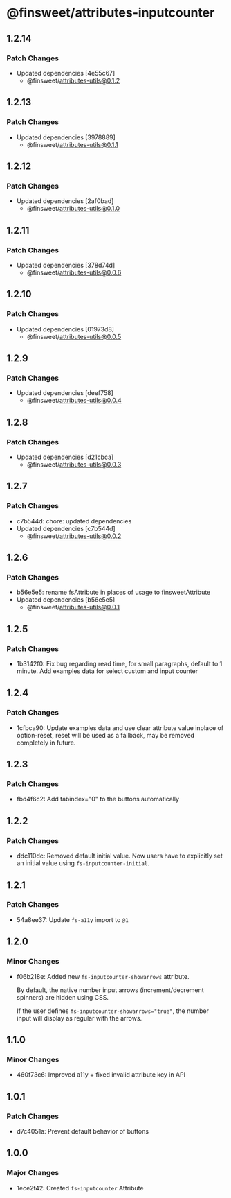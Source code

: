 # @finsweet/attributes-inputcounter

## 1.2.14

### Patch Changes

- Updated dependencies [4e55c67]
  - @finsweet/attributes-utils@0.1.2

## 1.2.13

### Patch Changes

- Updated dependencies [3978889]
  - @finsweet/attributes-utils@0.1.1

## 1.2.12

### Patch Changes

- Updated dependencies [2af0bad]
  - @finsweet/attributes-utils@0.1.0

## 1.2.11

### Patch Changes

- Updated dependencies [378d74d]
  - @finsweet/attributes-utils@0.0.6

## 1.2.10

### Patch Changes

- Updated dependencies [01973d8]
  - @finsweet/attributes-utils@0.0.5

## 1.2.9

### Patch Changes

- Updated dependencies [deef758]
  - @finsweet/attributes-utils@0.0.4

## 1.2.8

### Patch Changes

- Updated dependencies [d21cbca]
  - @finsweet/attributes-utils@0.0.3

## 1.2.7

### Patch Changes

- c7b544d: chore: updated dependencies
- Updated dependencies [c7b544d]
  - @finsweet/attributes-utils@0.0.2

## 1.2.6

### Patch Changes

- b56e5e5: rename fsAttribute in places of usage to finsweetAttribute
- Updated dependencies [b56e5e5]
  - @finsweet/attributes-utils@0.0.1

## 1.2.5

### Patch Changes

- 1b3142f0: Fix bug regarding read time, for small paragraphs, default to 1 minute. Add examples data for select custom and input counter

## 1.2.4

### Patch Changes

- 1cfbca90: Update examples data and use clear attribute value inplace of option-reset, reset will be used as a fallback, may be removed completely in future.

## 1.2.3

### Patch Changes

- fbd4f6c2: Add tabindex="0" to the buttons automatically

## 1.2.2

### Patch Changes

- ddc110dc: Removed default initial value. Now users have to explicitly set an initial value using `fs-inputcounter-initial`.

## 1.2.1

### Patch Changes

- 54a8ee37: Update `fs-a11y` import to `@1`

## 1.2.0

### Minor Changes

- f06b218e: Added new `fs-inputcounter-showarrows` attribute.

  By default, the native number input arrows (increment/decrement spinners) are hidden using CSS.

  If the user defines `fs-inputcounter-showarrows="true"`, the number input will display as regular with the arrows.

## 1.1.0

### Minor Changes

- 460f73c6: Improved a11y + fixed invalid attribute key in API

## 1.0.1

### Patch Changes

- d7c4051a: Prevent default behavior of buttons

## 1.0.0

### Major Changes

- 1ece2f42: Created `fs-inputcounter` Attribute
